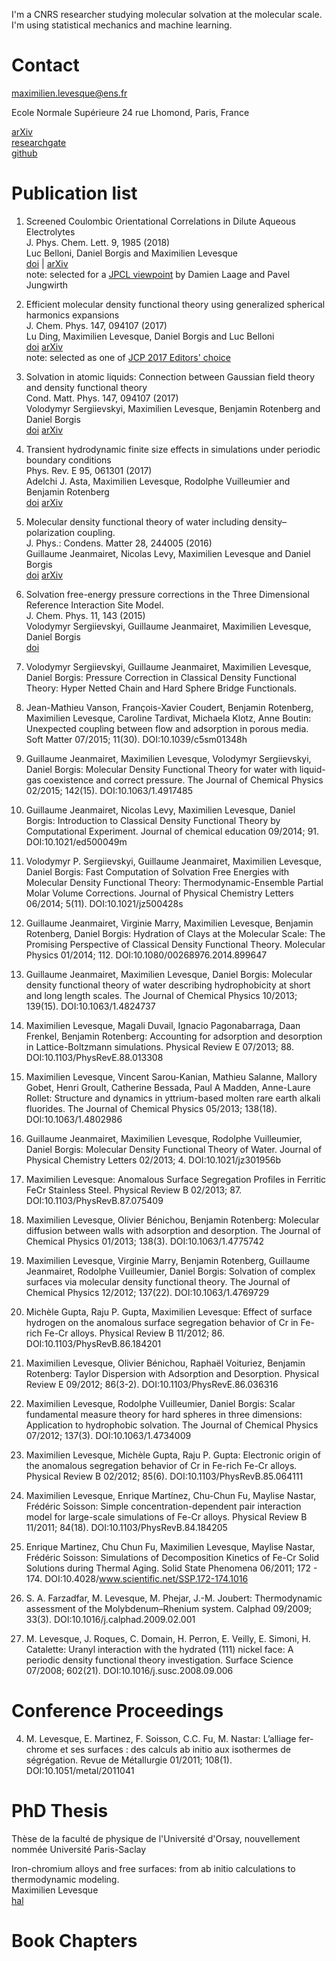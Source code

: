 I'm a CNRS researcher studying molecular solvation at the molecular scale.  
I'm using statistical mechanics and machine learning.  

# Contact

maximilien.levesque@ens.fr   

Ecole Normale Supérieure
24 rue Lhomond, Paris, France

[arXiv](https://arxiv.org/find/physics/1/au:+Levesque_M/0/1/0/all/0/1)   
[researchgate](https://www.researchgate.net/profile/Maximilien_Levesque)  
[github](http://github.com/maxlevesque)  


# Publication list

1. Screened Coulombic Orientational Correlations in Dilute Aqueous Electrolytes  
J. Phys. Chem. Lett. 9, 1985 (2018)  
Luc Belloni, Daniel Borgis and Maximilien Levesque  
[doi](dx.doi.org/10.1021/acs.jpclett.8b00606) | [arXiv](https://arxiv.org/abs/1803.10566)  
note: selected for a [JPCL viewpoint]() by Damien Laage and Pavel Jungwirth

1. Efficient molecular density functional theory using generalized spherical harmonics expansions  
J. Chem. Phys. 147, 094107 (2017)  
Lu Ding, Maximilien Levesque, Daniel Borgis and Luc Belloni  
[doi](dx.doi.org/abs/10.1063/1.4994281) [arXiv]()   
note: selected as one of [JCP 2017 Editors' choice](https://scitationinfo.org/p/1XPS-857/jcp-editors-choice-2017)

1. Solvation in atomic liquids: Connection between Gaussian field theory and density functional theory  
Cond. Matt. Phys. 147, 094107 (2017)  
Volodymyr Sergiievskyi, Maximilien Levesque, Benjamin Rotenberg and Daniel Borgis  
[doi](dx.doi.org/10.5488/CMP.20.33005) [arXiv](https://arxiv.org/pdf/1708.01299)

1. Transient hydrodynamic finite size effects in simulations under periodic boundary conditions  
Phys. Rev. E 95, 061301 (2017)  
Adelchi J. Asta, Maximilien Levesque, Rodolphe Vuilleumier and Benjamin Rotenberg  
[doi](dx.doi.org/10.1103/PhysRevE.95.061301)  [arXiv](https://arxiv.org/abs/1702.01082)

29. Molecular density functional theory of water including density–polarization coupling.  
J. Phys.: Condens. Matter 28, 244005 (2016)  
Guillaume Jeanmairet, Nicolas Levy, Maximilien Levesque and Daniel Borgis  
[doi](dx.doi.org/10.1088/0953-8984/28/24/244005)  [arXiv](https://arxiv.org/abs/1601.06535)

28. Solvation free-energy pressure corrections in the Three Dimensional Reference Interaction Site Model.  
J. Chem. Phys. 11, 143 (2015)  
Volodymyr Sergiievskyi, Guillaume Jeanmairet, Maximilien Levesque, Daniel Borgis  
[doi](dx.doi.org/10.1063/1.4935065)

27. Volodymyr Sergiievskyi, Guillaume Jeanmairet, Maximilien Levesque, Daniel Borgis: Pressure Correction in Classical Density Functional Theory: Hyper Netted Chain and Hard Sphere Bridge Functionals.   

26. Jean-Mathieu Vanson, François-Xavier Coudert, Benjamin Rotenberg, Maximilien Levesque, Caroline Tardivat, Michaela Klotz, Anne Boutin: Unexpected coupling between flow and adsorption in porous media. Soft Matter 07/2015; 11(30). DOI:10.1039/c5sm01348h  

25. Guillaume Jeanmairet, Maximilien Levesque, Volodymyr Sergiievskyi, Daniel Borgis: Molecular Density Functional Theory for water with liquid-gas coexistence and correct pressure. The Journal of Chemical Physics 02/2015; 142(15). DOI:10.1063/1.4917485  

24. Guillaume Jeanmairet, Nicolas Levy, Maximilien Levesque, Daniel Borgis: Introduction to Classical Density Functional Theory by Computational Experiment. Journal of chemical education 09/2014; 91. DOI:10.1021/ed500049m  

23. Volodymyr P. Sergiievskyi, Guillaume Jeanmairet, Maximilien Levesque, Daniel Borgis: Fast Computation of Solvation Free Energies with Molecular Density Functional Theory: Thermodynamic-Ensemble Partial Molar Volume Corrections. Journal of Physical Chemistry Letters 06/2014; 5(11). DOI:10.1021/jz500428s  

22. Guillaume Jeanmairet, Virginie Marry, Maximilien Levesque, Benjamin Rotenberg, Daniel Borgis: Hydration of Clays at the Molecular Scale: The Promising Perspective of Classical Density Functional Theory. Molecular Physics 01/2014; 112. DOI:10.1080/00268976.2014.899647  

21. Guillaume Jeanmairet, Maximilien Levesque, Daniel Borgis: Molecular density functional theory of water describing hydrophobicity at short and long length scales. The Journal of Chemical Physics 10/2013; 139(15). DOI:10.1063/1.4824737  

20. Maximilien Levesque, Magali Duvail, Ignacio Pagonabarraga, Daan Frenkel, Benjamin Rotenberg: Accounting for adsorption and desorption in Lattice-Boltzmann simulations. Physical Review E 07/2013; 88. DOI:10.1103/PhysRevE.88.013308  

19. Maximilien Levesque, Vincent Sarou-Kanian, Mathieu Salanne, Mallory Gobet, Henri Groult, Catherine Bessada, Paul A Madden, Anne-Laure Rollet: Structure and dynamics in yttrium-based molten rare earth alkali fluorides. The Journal of Chemical Physics 05/2013; 138(18). DOI:10.1063/1.4802986  

18. Guillaume Jeanmairet, Maximilien Levesque, Rodolphe Vuilleumier, Daniel Borgis: Molecular Density Functional Theory of Water. Journal of Physical Chemistry Letters 02/2013; 4. DOI:10.1021/jz301956b

17. Maximilien Levesque: Anomalous Surface Segregation Profiles in Ferritic FeCr Stainless Steel. Physical Review B 02/2013; 87. DOI:10.1103/PhysRevB.87.075409

16. Maximilien Levesque, Olivier Bénichou, Benjamin Rotenberg: Molecular diffusion between walls with adsorption and desorption. The Journal of Chemical Physics 01/2013; 138(3). DOI:10.1063/1.4775742

15. Maximilien Levesque, Virginie Marry, Benjamin Rotenberg, Guillaume Jeanmairet, Rodolphe Vuilleumier, Daniel Borgis: Solvation of complex surfaces via molecular density functional theory. The Journal of Chemical Physics 12/2012; 137(22). DOI:10.1063/1.4769729

10. Michèle Gupta, Raju P. Gupta, Maximilien Levesque: Effect of surface hydrogen on the anomalous surface segregation behavior of Cr in Fe-rich Fe-Cr alloys. Physical Review B 11/2012; 86. DOI:10.1103/PhysRevB.86.184201

9. Maximilien Levesque, Olivier Bénichou, Raphaël Voituriez, Benjamin Rotenberg: Taylor Dispersion with Adsorption and Desorption. Physical Review E 09/2012; 86(3-2). DOI:10.1103/PhysRevE.86.036316

8. Maximilien Levesque, Rodolphe Vuilleumier, Daniel Borgis: Scalar fundamental measure theory for hard spheres in three dimensions: Application to hydrophobic solvation. The Journal of Chemical Physics 07/2012; 137(3). DOI:10.1063/1.4734009

7. Maximilien Levesque, Michèle Gupta, Raju P. Gupta: Electronic origin of the anomalous segregation behavior of Cr in Fe-rich Fe-Cr alloys. Physical Review B 02/2012; 85(6). DOI:10.1103/PhysRevB.85.064111

6. Maximilien Levesque, Enrique Martínez, Chu-Chun Fu, Maylise Nastar, Frédéric Soisson: Simple concentration-dependent pair interaction model for large-scale simulations of Fe-Cr alloys. Physical Review B 11/2011; 84(18). DOI:10.1103/PhysRevB.84.184205

5. Enrique Martinez, Chu Chun Fu, Maximilien Levesque, Maylise Nastar, Frédéric Soisson: Simulations of Decomposition Kinetics of Fe-Cr Solid Solutions during Thermal Aging. Solid State Phenomena 06/2011; 172 - 174. DOI:10.4028/www.scientific.net/SSP.172-174.1016

2. S. A. Farzadfar, M. Levesque, M. Phejar, J.-M. Joubert: Thermodynamic assessment of the Molybdenum–Rhenium system. Calphad 09/2009; 33(3). DOI:10.1016/j.calphad.2009.02.001

1. M. Levesque, J. Roques, C. Domain, H. Perron, E. Veilly, E. Simoni, H. Catalette: Uranyl interaction with the hydrated (111) nickel face: A periodic density functional theory investigation. Surface Science 07/2008; 602(21). DOI:10.1016/j.susc.2008.09.006


# Conference Proceedings

4. M. Levesque, E. Martinez, F. Soisson, C.C. Fu, M. Nastar: L’alliage fer-chrome et ses surfaces : des calculs ab initio aux isothermes de ségrégation. Revue de Métallurgie 01/2011; 108(1). DOI:10.1051/metal/2011041

# PhD Thesis 

Thèse de la faculté de physique de l'Université d'Orsay, nouvellement nommée Université Paris-Saclay  

Iron-chromium alloys and free surfaces: from ab initio calculations to thermodynamic modeling.  
Maximilien Levesque  
[hal](https://tel.archives-ouvertes.fr/tel-00573815/)  

# Book Chapters

